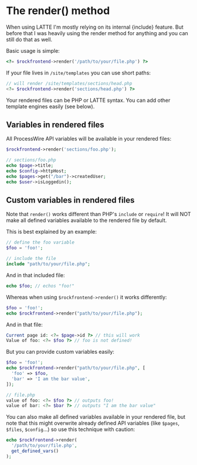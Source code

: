 # The render() method

When using LATTE I'm mostly relying on its internal {include} feature. But before that I was heavily using the render method for anything and you can still do that as well.

Basic usage is simple:

```php
<?= $rockfrontend->render('/path/to/your/file.php') ?>
```

If your file lives in `/site/templates` you can use short paths:

```php
// will render /site/templates/sections/head.php
<?= $rockfrontend->render('sections/head.php') ?>
```

Your rendered files can be PHP or LATTE syntax. You can add other template engines easily (see below).

## Variables in rendered files

All ProcessWire API variables will be available in your rendered files:

```php
$rockfrontend->render('sections/foo.php');

// sections/foo.php
echo $page->title;
echo $config->httpHost;
echo $pages->get("/bar")->createdUser;
echo $user->isLoggedin();
```

## Custom variables in rendered files

Note that `render()` works different than PHP's `include` or `require`! It will NOT make all defined variables available to the rendered file by default.

This is best explained by an example:

```php
// define the foo variable
$foo = 'foo!';

// include the file
include "path/to/your/file.php";
```

And in that included file:

```php
echo $foo; // echos "foo!"
```

Whereas when using `$rockfrontend->render()` it works differently:

```php
$foo = 'foo!';
echo $rockfrontend->render("path/to/your/file.php");
```

And in that file:

```php
Current page id: <?= $page->id ?> // this will work
Value of foo: <?= $foo ?> // foo is not defined!
```

But you can provide custom variables easily:

```php
$foo = 'foo!';
echo $rockfrontend->render("path/to/your/file.php", [
  'foo' => $foo,
  'bar' => 'I am the bar value',
]);

// file.php
value of foo: <?= $foo ?> // outputs foo!
value of bar: <?= $bar ?> // outputs "I am the bar value"
```

You can also make all defined variables available in your rendered file, but note that this might overwrite already defined API variables (like `$pages`, `$files`, `$config`...) so use this technique with caution:

```php
echo $rockfrontend->render(
  '/path/to/your/file.php',
  get_defined_vars()
);
```
